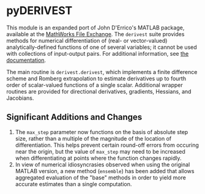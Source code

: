 # pyDERIVEST
This module is an expanded port of John D'Errico's MATLAB package, available at the [MathWorks File Exchange](https://www.mathworks.com/matlabcentral/fileexchange/13490-adaptive-robust-numerical-differentiation). The ``derivest`` suite provides methods for numerical differentiation of (real- or vector-valued) analytically-defined functions of one of several variables; it cannot be used with collections of input-output pairs. For additional information, see [the documentation](https://github.com/njwichrowski/pyDERIVEST/blob/master/Documentation.md).

The main routine is ``derivest.derivest``, which implements a finite difference scheme and Romberg extrapolation to estimate derivatives up to fourth order of scalar-valued functions of a single scalar. Additional wrapper routines are provided for directional derivatives, gradients, Hessians, and Jacobians.

## Significant Additions and Changes
1. The ``max_step`` parameter now functions on the basis of absolute step size, rather than a multiple of the magnitude of the location of differentiation. This helps prevent certain round-off errors from occuring near the origin, but the value of ``max_step`` may need to be increased when differentiating at points where the function changes rapidly.
2. In view of numerical idiosyncrasies observed when using the original MATLAB version, a new method (``ensemble``) has been added that allows aggregated evaluation of the "base" methods in order to yield more accurate estimates than a single computation.
